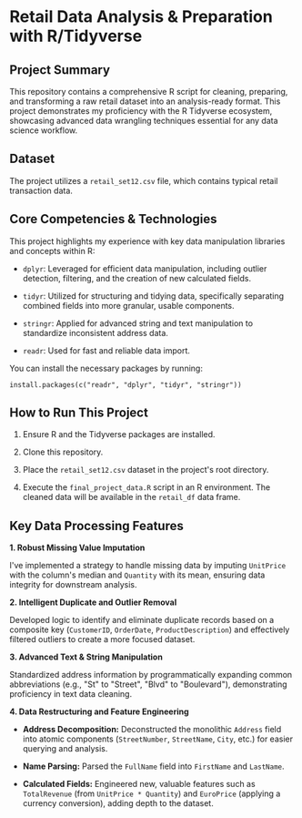 # Retail Data Analysis & Preparation with R/Tidyverse

## Project Summary

This repository contains a comprehensive R script for cleaning, preparing, and transforming a raw retail dataset into an analysis-ready format. This project demonstrates my proficiency with the R Tidyverse ecosystem, showcasing advanced data wrangling techniques essential for any data science workflow.


## Dataset

The project utilizes a `retail_set12.csv` file, which contains typical retail transaction data.


## Core Competencies & Technologies

This project highlights my experience with key data manipulation libraries and concepts within R:

* `dplyr`: Leveraged for efficient data manipulation, including outlier detection, filtering, and the creation of new calculated fields.

* `tidyr`: Utilized for structuring and tidying data, specifically separating combined fields into more granular, usable components.

* `stringr`: Applied for advanced string and text manipulation to standardize inconsistent address data.

* `readr`: Used for fast and reliable data import.

You can install the necessary packages by running:

`install.packages(c("readr", "dplyr", "tidyr", "stringr"))`


## How to Run This Project

1. Ensure R and the Tidyverse packages are installed.

2. Clone this repository.

3. Place the `retail_set12.csv` dataset in the project's root directory.

4. Execute the `final_project_data.R` script in an R environment. The cleaned data will be available in the `retail_df` data frame.


## Key Data Processing Features

**1. Robust Missing Value Imputation**

I've implemented a strategy to handle missing data by imputing `UnitPrice` with the column's median and `Quantity` with its mean, ensuring data integrity for downstream analysis.

**2. Intelligent Duplicate and Outlier Removal**

Developed logic to identify and eliminate duplicate records based on a composite key (`CustomerID`, `OrderDate`, `ProductDescription`) and effectively filtered outliers to create a more focused dataset.

**3. Advanced Text & String Manipulation**

Standardized address information by programmatically expanding common abbreviations (e.g., "St" to "Street", "Blvd" to "Boulevard"), demonstrating proficiency in text data cleaning.

**4. Data Restructuring and Feature Engineering**

* **Address Decomposition:** Deconstructed the monolithic `Address` field into atomic components (`StreetNumber`, `StreetName`, `City`, etc.) for easier querying and analysis.

* **Name Parsing:** Parsed the `FullName` field into `FirstName` and `LastName`.

* **Calculated Fields:** Engineered new, valuable features such as `TotalRevenue` (from `UnitPrice * Quantity`) and `EuroPrice` (applying a currency conversion), adding depth to the dataset.
